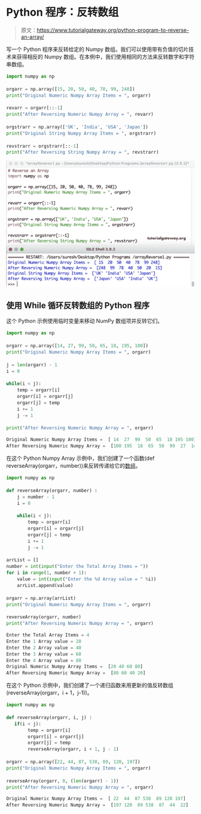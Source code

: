 # Python 程序：反转数组

> 原文：<https://www.tutorialgateway.org/python-program-to-reverse-an-array/>

写一个 Python 程序来反转给定的 Numpy 数组。我们可以使用带有负值的切片技术来获得相反的 Numpy 数组。在本例中，我们使用相同的方法来反转数字和字符串数组。

```py
import numpy as np

orgarr = np.array([15, 20, 50, 40, 78, 99, 248])
print("Original Numeric Numpy Array Items = ", orgarr)

revarr = orgarr[::-1]
print("After Reversing Numeric Numpy Array = ", revarr)

orgstrarr = np.array(['UK', 'India', 'USA', 'Japan'])
print("Original String Numpy Array Items = ", orgstrarr)

revstrarr = orgstrarr[::-1]
print("After Reversing String Numpy Array = ", revstrarr)
```

![Python Program to Reverse an Array 1](img/760595037bb6cf0a88c3efe24acd6be4.png)

## 使用 While 循环反转数组的 Python 程序

这个 Python 示例使用临时变量来移动 NumPy 数组项并反转它们。

```py
import numpy as np

orgarr = np.array([14, 27, 99, 50, 65, 18, 195, 100])
print("Original Numeric Numpy Array Items = ", orgarr)

j = len(orgarr) - 1
i = 0

while(i < j):
    temp = orgarr[i]
    orgarr[i] = orgarr[j]
    orgarr[j] = temp
    i += 1
    j -= 1

print("After Reversing Numeric Numpy Array = ", orgarr)
```

```py
Original Numeric Numpy Array Items =  [ 14  27  99  50  65  18 195 100]
After Reversing Numeric Numpy Array =  [100 195  18  65  50  99  27  14]
```

在这个 Python Numpy Array 示例中，我们创建了一个函数(def reverseArray(orgarr，number))来反转传递给它的[数组](https://www.tutorialgateway.org/python-numpy-array/)。

```py
import numpy as np

def reverseArray(orgarr, number) :
    j = number - 1
    i = 0

    while(i < j):
        temp = orgarr[i]
        orgarr[i] = orgarr[j]
        orgarr[j] = temp
        i += 1
        j -= 1

arrList = []
number = int(input("Enter the Total Array Items = "))
for i in range(1, number + 1):
    value = int(input("Enter the %d Array value = " %i))
    arrList.append(value)

orgarr = np.array(arrList)
print("Original Numeric Numpy Array Items = ", orgarr)

reverseArray(orgarr, number) 
print("After Reversing Numeric Numpy Array = ", orgarr)
```

```py
Enter the Total Array Items = 4
Enter the 1 Array value = 20
Enter the 2 Array value = 40
Enter the 3 Array value = 60
Enter the 4 Array value = 80
Original Numeric Numpy Array Items =  [20 40 60 80]
After Reversing Numeric Numpy Array =  [80 60 40 20]
```

在这个 Python 示例中，我们创建了一个递归函数来用更新的值反转数组(reverseArray(orgarr，i + 1，j–1))。

```py
import numpy as np

def reverseArray(orgarr, i, j) :
   if(i < j):
        temp = orgarr[i]
        orgarr[i] = orgarr[j]
        orgarr[j] = temp
        reverseArray(orgarr, i + 1, j - 1)

orgarr = np.array([22, 44, 87, 538, 89, 120, 197])
print("Original Numeric Numpy Array Items = ", orgarr)

reverseArray(orgarr, 0, (len(orgarr) - 1))
print("After Reversing Numeric Numpy Array = ", orgarr)
```

```py
Original Numeric Numpy Array Items =  [ 22  44  87 538  89 120 197]
After Reversing Numeric Numpy Array =  [197 120  89 538  87  44  22]
```